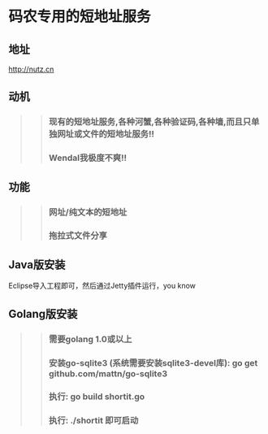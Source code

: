 码农专用的短地址服务
=================

地址
-----------------
http://nutz.cn

动机
-----------------
>> ###  现有的短地址服务,各种河蟹,各种验证码,各种墙,而且只单独网址或文件的短地址服务!! 
>> ###  Wendal我极度不爽!!

功能
-----------------
>> ###  网址/纯文本的短地址
>> ###  拖拉式文件分享

Java版安装
-----------------
Eclipse导入工程即可，然后通过Jetty插件运行，you know

Golang版安装
-----------------
>> ###  需要golang 1.0或以上
>> ###  安装go-sqlite3 (系统需要安装sqlite3-devel库):    go get github.com/mattn/go-sqlite3
>> ###  执行: go build shortit.go
>> ###  执行: ./shortit 即可启动
